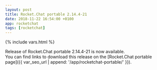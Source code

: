 ```yaml
---
layout: post
title: Rocket.Chat portable 2.14.4-21
date: 2018-11-22 16:54:00 +0100
app: rocketchat
tags: [rocketchat]
---
```

{% include vars.html %}

Release of Rocket.Chat portable 2.14.4-21 is now available.<br />
You can find links to download this release on the [Rocket.Chat portable page]({{ var_seo_url | append: '/app/rocketchat-portable/' }}).